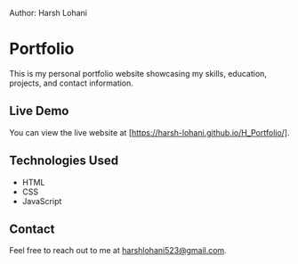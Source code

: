 Author: Harsh Lohani
# Portfolio

This is my personal portfolio website showcasing my skills, education, projects, and contact information.

## Live Demo

You can view the live website at [https://harsh-lohani.github.io/H_Portfolio/].

## Technologies Used

- HTML
- CSS
- JavaScript

## Contact

Feel free to reach out to me at [harshlohani523@gmail.com](mailto:harshlohani523@gmail.com).

